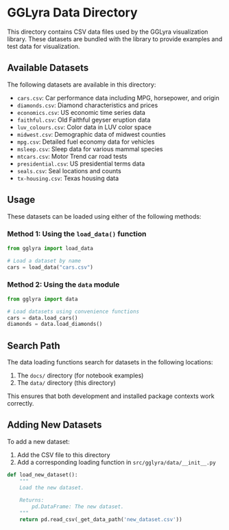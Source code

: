 # GGLyra Data Directory

This directory contains CSV data files used by the GGLyra visualization library. These datasets are bundled with the library to provide examples and test data for visualization.

## Available Datasets

The following datasets are available in this directory:

- `cars.csv`: Car performance data including MPG, horsepower, and origin
- `diamonds.csv`: Diamond characteristics and prices 
- `economics.csv`: US economic time series data
- `faithful.csv`: Old Faithful geyser eruption data
- `luv_colours.csv`: Color data in LUV color space
- `midwest.csv`: Demographic data of midwest counties
- `mpg.csv`: Detailed fuel economy data for vehicles
- `msleep.csv`: Sleep data for various mammal species
- `mtcars.csv`: Motor Trend car road tests
- `presidential.csv`: US presidential terms data
- `seals.csv`: Seal locations and counts
- `tx-housing.csv`: Texas housing data

## Usage

These datasets can be loaded using either of the following methods:

### Method 1: Using the `load_data()` function

```python
from gglyra import load_data

# Load a dataset by name
cars = load_data("cars.csv")
```

### Method 2: Using the `data` module

```python
from gglyra import data

# Load datasets using convenience functions
cars = data.load_cars()
diamonds = data.load_diamonds()
```

## Search Path

The data loading functions search for datasets in the following locations:

1. The `docs/` directory (for notebook examples)
2. The `data/` directory (this directory)

This ensures that both development and installed package contexts work correctly.

## Adding New Datasets

To add a new dataset:

1. Add the CSV file to this directory
2. Add a corresponding loading function in `src/gglyra/data/__init__.py`

```python
def load_new_dataset():
    """
    Load the new dataset.
    
    Returns:
        pd.DataFrame: The new dataset.
    """
    return pd.read_csv(_get_data_path('new_dataset.csv'))
```
